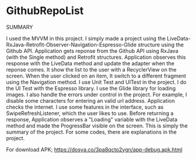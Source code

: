 # GithubRepoList

SUMMARY

I used the MVVM in this project. I simply made a project using the LiveData-RxJava-Retrofit-Observer-Navigation-Espresso-Glide structure using the Github API. Application gets reponse from the Github API using RxJava (with the Single method) and Retrofit structures. Application observes this response with the LiveData method and update the adapter when the reponse comes. It show the list to the user with a RecyclerView on the screen. When the user clicked on an item, It switch to a different fragment using the Navigation method. I use Unit Test and UITest in the project. I do the UI Test with the Espresso library. I use the Glide library for loading images. I also handle the errors under control in the project. For example, I disable some characters for entering an valid url address. Application checks the internet. I use some features in the interface, such as SwipeRefreshListener, which the user likes to use. Before returning a response, Application observes a "Loading" variable with the LiveData method and made the ProgressBar visible on the screen. This is simply the summary of the project. For some codes, there are explanations in the project.

For download APK;
https://dosya.co/3pa8qcto2vgn/app-debug.apk.html
